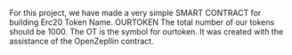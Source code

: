 For this project, we have made a very simple SMART CONTRACT for building Erc20 Token Name. OURTOKEN The total number of our tokens should be 1000. The OT is the symbol for ourtoken. It was created with the assistance of the OpenZepllin contract.
